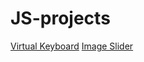 # JS-projects

[Virtual Keyboard](https://github.com/gamangee/JS-projects/tree/master/virtual-keyboard)
[Image Slider](https://github.com/gamangee/JS-projects/tree/master/image-slider)

